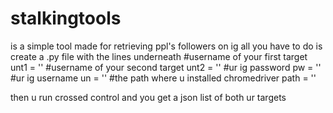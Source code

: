 # stalkingtools
is a simple tool made for retrieving ppl's followers on ig
all you have to do is create a .py file with the lines underneath
#username of your first target
unt1 = ''
#username of your second target
unt2 = ''
#ur ig password
pw = ''
#ur ig username
un = ''
#the path where u installed chromedriver
path = ''


then u run crossed control and you get a json list of both ur targets
